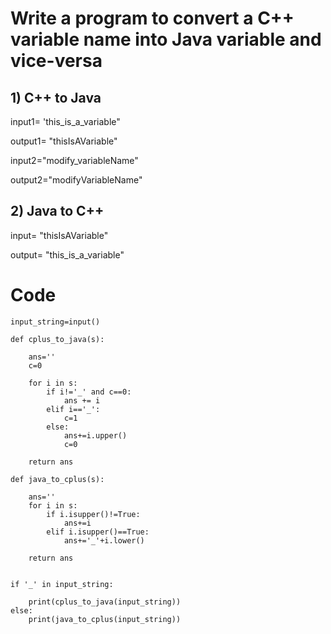 # Write a program to convert a C++ variable name into Java variable and vice-versa

## 1) C++ to Java

input1= 'this_is_a_variable"

output1= "thisIsAVariable"

input2="modify_variableName"

output2="modifyVariableName"



## 2) Java to C++

input= "thisIsAVariable"

output= "this_is_a_variable"

# Code

    input_string=input()

    def cplus_to_java(s):

        ans=''
        c=0

        for i in s:
            if i!='_' and c==0:
                ans += i
            elif i=='_':
                c=1
            else:
                ans+=i.upper()
                c=0

        return ans

    def java_to_cplus(s):

        ans=''
        for i in s:
            if i.isupper()!=True:
                ans+=i
            elif i.isupper()==True:
                ans+='_'+i.lower()

        return ans


    if '_' in input_string:

        print(cplus_to_java(input_string))
    else:
        print(java_to_cplus(input_string))

